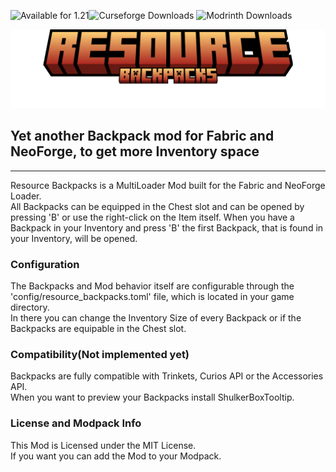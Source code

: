 ![Available for 1.21](https://cf.way2muchnoise.eu/versions/971140.svg)![Curseforge Downloads](https://cf.way2muchnoise.eu/971140.svg)
![Modrinth Downloads](https://img.shields.io/modrinth/dt/t8iyhYu7?logo=modrinth&label=Downloads&color=%2300AF5C)

![Resource Backpacks Title Header](https://raw.githubusercontent.com/Stein-N/resources/main/images/resource_backpacks/Title%20Header.png)

## Yet another Backpack mod for Fabric and NeoForge, to get more Inventory space
___

Resource Backpacks is a MultiLoader Mod built for the Fabric and NeoForge Loader.<br>
All Backpacks can be equipped in the Chest slot and can be opened by pressing 'B' or use the right-click on the Item itself.
When you have a Backpack in your Inventory and press 'B' the first Backpack, that is found in your Inventory, will be opened.

### Configuration
The Backpacks and Mod behavior itself are configurable through the 'config/resource_backpacks.toml' file, which is located in your game directory.<br>
In  there you can change the Inventory Size of every Backpack or if the Backpacks are equipable in the Chest slot.

### Compatibility(Not implemented yet)
Backpacks are fully compatible with Trinkets, Curios API or the Accessories API. <br>
When you want to preview your Backpacks install ShulkerBoxTooltip.

### License and Modpack Info
This Mod is Licensed under the MIT License.<br>
If you want you can add the Mod to your Modpack.
